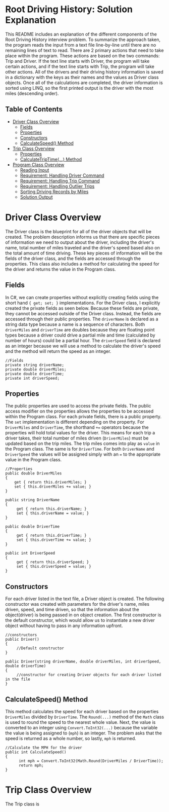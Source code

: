 # Root Driving History: Solution Explanation
This README includes an explanation of the different components of the Root Driving History interview problem. To summarize the approach taken, the program reads the input from a text file line-by-line until there are no remaining lines of text to read. There are 2 primary actions that need to take place within the program. These actions are based on the two commands: Trip and Driver. If the text line starts with Driver, the program will take certain actions, and if the text line starts with Trip, the program will take other actions. All of the drivers and their driving history information is saved in a dictionary with the keys as their names and the values as Driver class objects. Once all of the calculations are completed, the driver information is sorted using LINQ, so the first printed output is the driver with the most miles (descending order). 

## Table of Contents
- [Driver Class Overview](#Driver-Class-Overview)
  - [Fields](#Fields)
  - [Properties](##Properties)
  - [Constructors](##Constructor)
  - [CalculateSpeed() Method](##CalculateSpeed()-Method)
- [Trip Class Overview](##Trip-Class-Overview)
  - [Properties](##Trip-Class-Properties)
  - [CalculateTripTime(...) Method](##CalculateTripTime(...)-Method)
- [Program Class Overview](##Program-Class-Overview)
  - [Reading Input](##Reading-Input)
  - [Requirement: Handling Driver Command](##Driver-Command)
  - [Requirement: Handling Trip Command](##Trip-Command)
  - [Requirement: Handling Outlier Trips](##Outlier-Trips)
  - [Sorting Driving Records by Miles](##Sorting-Driving-Records)
  - [Solution Output](##Solution-Output)

# Driver Class Overview
The Driver class is the blueprint for all of the driver objects that will be created. The problem description informs us that there are specific pieces of information we need to output about the driver, including the driver's name, total number of miles traveled and the driver's speed based also on the total amount of time driving. These key pieces of information will be the fields of the driver class, and the fields are accessed through the properties. This class also includes a method for calculating the speed for the driver and returns the value in the Program class.

## Fields
In C#, we can create properties without explicitly creating fields using the short hand `{ get; set; }` implementations. For the Driver class, I explicitly created the private fields as seen below. Because these fields are private, they cannot be accessed outside of the Driver class. Instead, the fields are accessed through their public properties. The `driverName` is declared as a string data type because a name is a sequence of characters. Both `driverMiles` and `driverTime` are doubles because they are floating point types because a driver could drive a partial mile and time (calculated by number of hours) could be a partial hour. The `driverSpeed` field is declared as an integer because we will use a method to calculate the driver's speed and the method will return the speed as an integer.
```CSharp
//Fields
private string driverName;
private double driverMiles;
private double driverTime;
private int driverSpeed;
```

## Properties
The public properties are used to access the private fields. The public access modifier on the properties allows the properties to be accessed within the Program class. For each private fields, there is a public property. The `set` implementation is different depending on the property. For `DriverMiles` and `DriverTime`, the shorthand `+=` operators because the properties will hold total values for the driver. This means for each trip a driver takes, their total number of miles driven (`DriverMiles`) must be updated based on the trip miles. The trip miles comes into play as `value` in the Program class. The same is for `DriverTime`. For both `DriverName` and `DriverSpeed` the values will be assigned simply with an `=` to the appropriate value in the Program class.
```CSharp
//Properties
public double DriverMiles
{
    get { return this.driverMiles; }
    set { this.driverMiles += value; }
}

public string DriverName
{
     get { return this.driverName; }
     set { this.driverName = value; }
}

public double DriverTime
{
     get { return this.driverTime; }
     set { this.driverTime += value; }
}

public int DriverSpeed
{
     get { return this.driverSpeed; }
     set { this.driverSpeed = value; }
}
 ``` 
 
## Constructors
For each driver listed in the text file, a Driver object is created. The following constructor was created with parameters for the driver's name, miles driven, speed, and time driven, so that the information about the object(driver) is being passed in on object creation. The first constructor is the default constructor, which would allow us to instantiate a new driver object without having to pass in any information upfront.
```CSharp
//constructors
public Driver()
{
     //Default constructor
}

public Driver(string driverName, double driverMiles, int driverSpeed, double driverTime)
{
     //constructor for creating Driver objects for each driver listed in the file
}
```
## CalculateSpeed() Method
This method calculates the speed for each driver based on the properties `DriverMiles` divided by `DriverTime`. The `Round(...)` method of the `Math` class is used to round the speed to the nearest whole value. Next, the value is converted to an integer using `Convert.ToInt32(...)` because the variable the value is being assigned to (`mph`) is an integer. The problem asks that the speed is returned as a whole number, so lastly, `mph` is returned.
```CSharp
//Calculate the MPH for the driver
public int CalculateSpeed()
{
      int mph = Convert.ToInt32(Math.Round(DriverMiles / DriverTime));
      return mph;
}
```
# Trip Class Overview
The Trip class is

